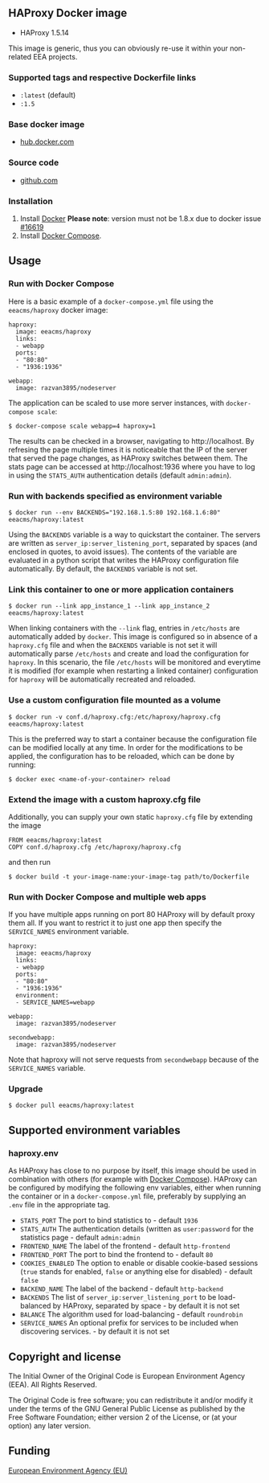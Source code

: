 ## HAProxy Docker image

 - HAProxy 1.5.14

This image is generic, thus you can obviously re-use it within
your non-related EEA projects.

### Supported tags and respective Dockerfile links

  -  `:latest` (default)
  -  `:1.5`


### Base docker image

 - [hub.docker.com](https://registry.hub.docker.com/u/eeacms/haproxy)


### Source code

  - [github.com](http://github.com/eea/eea.docker.haproxy)


### Installation

1. Install [Docker](https://www.docker.com/) **Please note**: version must not be 1.8.x due to docker issue [#16619](https://github.com/docker/docker/issues/16619) 
2. Install [Docker Compose](https://docs.docker.com/compose/install/).

## Usage


### Run with Docker Compose

Here is a basic example of a `docker-compose.yml` file using the `eeacms/haproxy` docker image:

    haproxy:
      image: eeacms/haproxy
      links:
      - webapp
      ports:
      - "80:80"
      - "1936:1936"

    webapp:
      image: razvan3895/nodeserver


The application can be scaled to use more server instances, with `docker-compose scale`:

    $ docker-compose scale webapp=4 haproxy=1

The results can be checked in a browser, navigating to http://localhost.
By refresing the page multiple times it is noticeable that the IP of the server
that served the page changes, as HAProxy switches between them.
The stats page can be accessed at http://localhost:1936 where you have to log in
using the `STATS_AUTH` authentication details (default `admin:admin`).


### Run with backends specified as environment variable

    $ docker run --env BACKENDS="192.168.1.5:80 192.168.1.6:80" eeacms/haproxy:latest

Using the `BACKENDS` variable is a way to quickstart the container.
The servers are written as `server_ip:server_listening_port`,
separated by spaces (and enclosed in quotes, to avoid issues).
The contents of the variable are evaluated in a python script that writes
the HAProxy configuration file automatically.
By default, the `BACKENDS` variable is not set.


### Link this container to one or more application containers

    $ docker run --link app_instance_1 --link app_instance_2 eeacms/haproxy:latest

When linking containers with the `--link` flag, entries in `/etc/hosts`
are automatically added by `docker`. This image is configured so in absence
of a `haproxy.cfg` file and when the `BACKENDS` variable is not set it will
automatically parse `/etc/hosts` and create and load the configuration for `haproxy`.
In this scenario, the file `/etc/hosts` will be monitored and everytime it is
modified (for example when restarting a linked container) configuration for
`haproxy` will be automatically recreated and reloaded.


### Use a custom configuration file mounted as a volume

    $ docker run -v conf.d/haproxy.cfg:/etc/haproxy/haproxy.cfg eeacms/haproxy:latest

This is the preferred way to start a container because the configuration
file can be modified locally at any time. In order for the modifications to be
applied, the configuration has to be reloaded, which can be done by running:

    $ docker exec <name-of-your-container> reload


### Extend the image with a custom haproxy.cfg file

Additionally, you can supply your own static `haproxy.cfg` file by extending the image

    FROM eeacms/haproxy:latest
    COPY conf.d/haproxy.cfg /etc/haproxy/haproxy.cfg

and then run

    $ docker build -t your-image-name:your-image-tag path/to/Dockerfile

### Run with Docker Compose and multiple web apps

If you have multiple apps running on port 80 HAProxy will by default proxy them all. If you want
to restrict it to just one app then specify the `SERVICE_NAMES` environment variable.

    haproxy:
      image: eeacms/haproxy
      links:
      - webapp
      ports:
      - "80:80"
      - "1936:1936"
      environment:
      - SERVICE_NAMES=webapp

    webapp:
      image: razvan3895/nodeserver

    secondwebapp:
      image: razvan3895/nodeserver

Note that haproxy will not serve requests from `secondwebapp` because of the `SERVICE_NAMES` variable.

### Upgrade

    $ docker pull eeacms/haproxy:latest


## Supported environment variables ##

### haproxy.env ###

As HAProxy has close to no purpose by itself, this image should be used in
combination with others (for example with [Docker Compose](https://docs.docker.com/compose/)).
HAProxy can be configured by modifying the following env variables,
either when running the container or in a `docker-compose.yml` file,
preferably by supplying an `.env` file in the appropriate tag.

  * `STATS_PORT` The port to bind statistics to - default `1936`
  * `STATS_AUTH` The authentication details (written as `user:password` for the statistics page - default `admin:admin`
  * `FRONTEND_NAME` The label of the frontend - default `http-frontend`
  * `FRONTEND_PORT` The port to bind the frontend to - default `80`
  * `COOKIES_ENABLED` The option to enable or disable cookie-based sessions (`true` stands for enabled, `false` or anything else for disabled) - default `false`
  * `BACKEND_NAME` The label of the backend - default `http-backend`
  * `BACKENDS` The list of `server_ip:server_listening_port` to be load-balanced by HAProxy, separated by space - by default it is not set
  * `BALANCE` The algorithm used for load-balancing - default `roundrobin`
  * `SERVICE_NAMES` An optional prefix for services to be included when discovering services. - by default it is not set


## Copyright and license

The Initial Owner of the Original Code is European Environment Agency (EEA).
All Rights Reserved.

The Original Code is free software;
you can redistribute it and/or modify it under the terms of the GNU
General Public License as published by the Free Software Foundation;
either version 2 of the License, or (at your option) any later
version.


## Funding

[European Environment Agency (EU)](http://eea.europa.eu)
